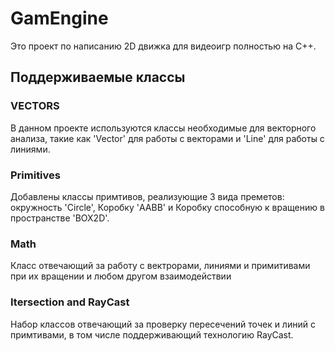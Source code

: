 # GamEngine

Это проект по написанию 2D движка для видеоигр полностью на C++.

## Поддерживаемые классы ##

### VECTORS
В данном проекте используются классы необходимые для векторного анализа, такие как 'Vector' для работы с векторами и 'Line' для работы с линиями.

### Primitives
Добавлены классы примтивов, реализующие 3 вида преметов: окружность 'Circle', Коробку 'AABB' и Коробку способную к вращению в пространстве 'BOX2D'.

### Math
Класс отвечающий за работу с вектрорами, линиями и примитивами при их вращении и любом другом взаимодействии

### Itersection and RayCast
Набор классов отвечающий за проверку пересечений точек и линий с примтивами, в том числе поддерживающий технологию RayCast.
